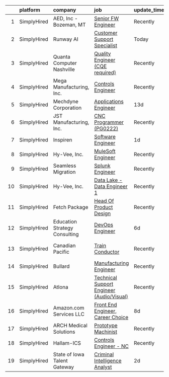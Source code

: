 

|    | platform    | company                       | job                                                                                                                                                   | update_time   | location                  |
|---:|:------------|:------------------------------|:------------------------------------------------------------------------------------------------------------------------------------------------------|:--------------|:--------------------------|
|  1 | SimplyHired | AED, Inc - Bozeman, MT        | [Senior FW Engineer](https://www.simplyhired.com/job/zINmUZXgScoXXgS_gyiF3t60esMGL8VWIM8nJ8Kv2CvxPHXAK-fHew?q=visual+engineer)                        | Recently      | Bozeman, MT               |
|  2 | SimplyHired | Runway AI                     | [Customer Support Specialist](https://www.simplyhired.com/job/yOM1SBj_PPWhGeE7Encj4XkqelW3hS5E6EN632kQiZLCOrxGlUjdNg?q=visual+engineer)               | Today         | Remote                    |
|  3 | SimplyHired | Quanta Computer Nashville     | [Quality Engineer (CQE required)](https://www.simplyhired.com/job/S8klNPkje49Jj5Ff4ZGFULfeOlEPuLxqFi5rb0wVx3_Uvm36apN5dQ?q=visual+engineer)           | Recently      | La Vergne, TN             |
|  4 | SimplyHired | Mega Manufacturing, Inc.      | [Controls Engineer](https://www.simplyhired.com/job/A-PuLvSL_MSX4LQRH98oIWQQrXj2TQ7eGS_jFvpYgV-Fy8o4GRfiNw?q=visual+engineer)                         | Recently      | Rockford, IL              |
|  5 | SimplyHired | Mechdyne Corporation          | [Applications Engineer](https://www.simplyhired.com/job/cCO_vBMfRE9UAjGANV_ZPLO37r2kGhrio9wOeF4dCs0QwnRGXz5a4g?q=visual+engineer)                     | 13d           | Marshalltown, IA          |
|  6 | SimplyHired | JST Manufacturing, Inc.       | [CNC Programmer (PG0222)](https://www.simplyhired.com/job/Z_7E3qtYe9vDTiiy3r98q8KZtJdEiwZVPPbRn-HrV1f2FCitKshIXg?q=visual+engineer)                   | Recently      | Meridian, ID              |
|  7 | SimplyHired | Inspiren                      | [Software Engineer](https://www.simplyhired.com/job/qGKWjdx2kAptxBiwwKuIpBA81YpgK89oyPOM2iTzeY2BON0hEEcIfw?q=visual+engineer)                         | 1d            | Remote                    |
|  8 | SimplyHired | Hy-Vee, Inc.                  | [MuleSoft Engineer](https://www.simplyhired.com/job/YIL-P4w3wmjahY54EzkqsJWzXugYhyL9nP7jQNILRRSrAH2s7xvuoA?q=visual+engineer)                         | Recently      | West Des Moines, IA       |
|  9 | SimplyHired | Seamless Migration            | [Splunk Engineer](https://www.simplyhired.com/job/67PlQW2pA46ORzvFm4TUtYSXFTZchLOdfaT6b7MgbIFXb4wc6ARudw?q=visual+engineer)                           | Recently      | Remote                    |
| 10 | SimplyHired | Hy-Vee, Inc.                  | [Data Lake - Data Engineer 1](https://www.simplyhired.com/job/eLYb-MugpbDExyx-rWEnZ5colMKMMF5ksDd0Z3qORlGj4x_yYz8mxw?q=visual+engineer)               | Recently      | West Des Moines, IA       |
| 11 | SimplyHired | Fetch Package                 | [Head Of Product Design](https://www.simplyhired.com/job/k5Iv7kM4rwVEpCz6_Skh4zqN4Nmbeuf-x3qBd77hIMZLA7kW5siskQ?q=visual+engineer)                    | Recently      | Austin, TX                |
| 12 | SimplyHired | Education Strategy Consulting | [DevOps Engineer](https://www.simplyhired.com/job/8Kf9h_syCWBI7GuL8SgV8Ljc_rC1peJZ6sBmBRP1YQRj3yS_W9YESg?q=visual+engineer)                           | 6d            | Remote                    |
| 13 | SimplyHired | Canadian Pacific              | [Train Conductor](https://www.simplyhired.com/job/qHPnUTMh_7waL8_HlqjgqoQgRuFmbOs3qj6mB1SSAKMKpjOdvrvRRQ?q=visual+engineer)                           | Recently      | Ottumwa, IA +10 locations |
| 14 | SimplyHired | Bullard                       | [Manufacturing Engineer](https://www.simplyhired.com/job/HA6LOzvvHyqR1qdolmF2J9YLLEYqCrt3305EyFYjD-Y31pLzZfaUaw?q=visual+engineer)                    | Recently      | Lexington, KY             |
| 15 | SimplyHired | Atlona                        | [Technical Support Engineer (Audio/Visual)](https://www.simplyhired.com/job/miDzvPgxEBOMJ0zSOzdJQIzWyG7tkR0RZioogvguReoJDvSPW03shg?q=visual+engineer) | Recently      | Remote                    |
| 16 | SimplyHired | Amazon.com Services LLC       | [Front End Engineer, Career Choice](https://www.simplyhired.com/job/ZgTioSat1k04Q7ETPdxtoy-EHiKHbtmPBmoynRMyDLWuGEvG0hh0rg?q=visual+engineer)         | 8d            | Remote                    |
| 17 | SimplyHired | ARCH Medical Solutions        | [Prototype Machinist](https://www.simplyhired.com/job/3qjhPgNEYM3V1YFGt3BClhfZUEz6HA38LDIzjhiQ-NAw5rngCvoBfw?q=visual+engineer)                       | Recently      | Seabrook, NH              |
| 18 | SimplyHired | Hallam-ICS                    | [Controls Engineer - NC](https://www.simplyhired.com/job/DOGd1C5hBebf7bjHF04ZQmod2c1lYghbzwR0BEiad8ecdQ1pyL6f4w?q=visual+engineer)                    | Recently      | Apex, NC                  |
| 19 | SimplyHired | State of Iowa Talent Gateway  | [Criminal Intelligence Analyst](https://www.simplyhired.com/job/t4NP8HAYZlQFtcaKplWz32ub4rbFocWmc6JgEwkXoUU1T4A4YpE48g?q=visual+engineer)             | 2d            | Des Moines, IA            |